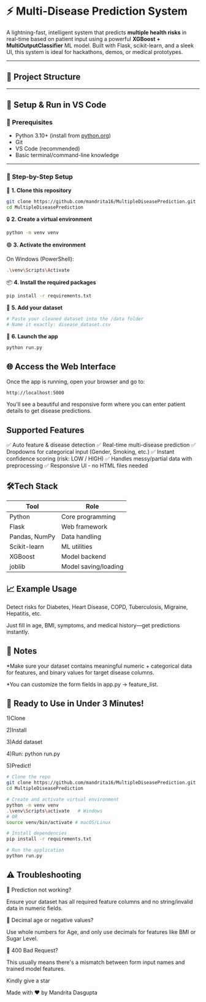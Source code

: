 # ⚡ Multi-Disease Prediction System

A lightning-fast, intelligent system that predicts **multiple health risks** in real-time based on patient input using a powerful **XGBoost + MultiOutputClassifier** ML model. Built with Flask, scikit-learn, and a sleek UI, this system is ideal for hackathons, demos, or medical prototypes.

---

## 📂 Project Structure



---

## 🚀 Setup & Run in VS Code

### 🧱 Prerequisites

- Python 3.10+ (install from [python.org](https://www.python.org/downloads/))
- Git
- VS Code (recommended)
- Basic terminal/command-line knowledge

---

### 🧪 Step-by-Step Setup

🧭 **1. Clone this repository**
```bash
git clone https://github.com/mandrita16/MultipleDiseasePrediction.git
cd MultipleDiseasePrediction
```

🔒 **2. Create a virtual environment**
```bash
python -m venv venv
```

🟢 **3. Activate the environment**

On Windows (PowerShell):

```bash
.\venv\Scripts\Activate
```

📦 **4. Install the required packages**

```bash
pip install -r requirements.txt
```

📄 **5. Add your dataset**

```bash
# Paste your cleaned dataset into the /data folder
# Name it exactly: disease_dataset.csv
```

🚀 **6. Launch the app**

```bash
python run.py
```


## 🌐 Access the Web Interface

  Once the app is running, open your browser and go to:
```bash
http://localhost:5000
```
You'll see a beautiful and responsive form where you can enter patient details to get disease predictions.

## Supported Features
✅ Auto feature & disease detection
✅ Real-time multi-disease prediction
✅ Dropdowns for categorical input (Gender, Smoking, etc.)
✅ Instant confidence scoring (risk: LOW / HIGH)
✅ Handles messy/partial data with preprocessing
✅ Responsive UI - no HTML files needed

 ## 🛠️Tech Stack

| Tool          | Role                 |
| ------------- | -------------------- |
| Python        | Core programming     |
| Flask         | Web framework        |
| Pandas, NumPy | Data handling        |
| Scikit-learn  | ML utilities         |
| XGBoost       | Model backend        |
| joblib        | Model saving/loading |


## 📈 Example Usage

Detect risks for Diabetes, Heart Disease, COPD, Tuberculosis, Migraine, Hepatitis, etc.


Just fill in age, BMI, symptoms, and medical history—get predictions instantly.

## 📌 Notes

*Make sure your dataset contains meaningful numeric + categorical data for features, and binary values for target disease columns.


*You can customize the form fields in app.py → feature_list.

## 🏁 Ready to Use in Under 3 Minutes!

1)Clone

2)Install

3)Add dataset

4)Run: python run.py

5)Predict!

```bash
# Clone the repo
git clone https://github.com/mandrita16/MultipleDiseasePrediction.git
cd MultipleDiseasePrediction

# Create and activate virtual environment
python -m venv venv
.\venv\Scripts\activate   # Windows
# OR
source venv/bin/activate # macOS/Linux

# Install dependencies
pip install -r requirements.txt

# Run the application
python run.py
```

## ⚠️ Troubleshooting

🛑 Prediction not working?

Ensure your dataset has all required feature columns and no string/invalid data in numeric fields.

🛑 Decimal age or negative values?

Use whole numbers for Age, and only use decimals for features like BMI or Sugar Level.

🛑 400 Bad Request?

This usually means there's a mismatch between form input names and trained model features.


Kindly give a star 

Made with ❤️ by Mandrita Dasgupta
